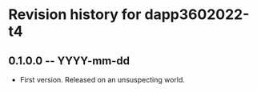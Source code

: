 # Revision history for dapp3602022-t4

## 0.1.0.0 -- YYYY-mm-dd

* First version. Released on an unsuspecting world.
